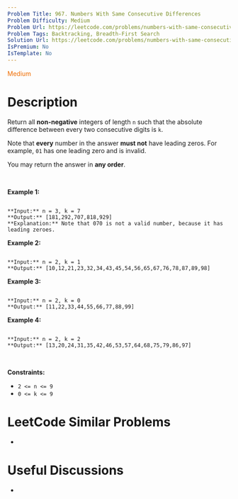 ```yaml
---
Problem Title: 967. Numbers With Same Consecutive Differences
Problem Difficulty: Medium
Problem Url: https://leetcode.com/problems/numbers-with-same-consecutive-differences/
Problem Tags: Backtracking, Breadth-First Search
Solution Url: https://leetcode.com/problems/numbers-with-same-consecutive-differences/solution/
IsPremium: No
IsTemplate: No
---
```


<span style="color: rgb(239, 108, 0);">Medium</span>

# Description

Return all **non-negative** integers of length `n` such that the absolute difference between every two consecutive digits is `k`.


Note that **every** number in the answer **must not** have leading zeros. For example, `01` has one leading zero and is invalid.


You may return the answer in **any order**.


 


**Example 1:**



```

**Input:** n = 3, k = 7
**Output:** [181,292,707,818,929]
**Explanation:** Note that 070 is not a valid number, because it has leading zeroes.

```

**Example 2:**



```

**Input:** n = 2, k = 1
**Output:** [10,12,21,23,32,34,43,45,54,56,65,67,76,78,87,89,98]

```

**Example 3:**



```

**Input:** n = 2, k = 0
**Output:** [11,22,33,44,55,66,77,88,99]

```

**Example 4:**



```

**Input:** n = 2, k = 2
**Output:** [13,20,24,31,35,42,46,53,57,64,68,75,79,86,97]

```

 


**Constraints:**


* `2 <= n <= 9`
* `0 <= k <= 9`




# LeetCode Similar Problems

- []()

# Useful Discussions

- []()
